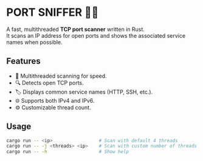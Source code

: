 # **PORT SNIFFER** 🕵️‍♂️

A fast, multithreaded **TCP port scanner** written in Rust.  
It scans an IP address for open ports and shows the associated service names when possible.

## Features
- 🚀 Multithreaded scanning for speed.
- 🔍 Detects open TCP ports.
- 🏷 Displays common service names (HTTP, SSH, etc.).
- 🌐 Supports both IPv4 and IPv6.
- ⚙️ Customizable thread count.

## Usage
```bash
cargo run -- <ip>                 # Scan with default 4 threads
cargo run -- -j <threads> <ip>    # Scan with custom number of threads
cargo run -- -h                   # Show help
